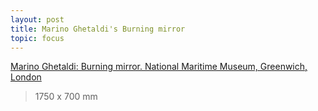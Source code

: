 ```yaml
---
layout: post
title: Marino Ghetaldi's Burning mirror
topic: focus
---
```


[Marino Ghetaldi: Burning mirror. National Maritime Museum, Greenwich, London](https://www.rmg.co.uk/collections/objects/rmgc-object-10955)

> 1750 x 700 mm